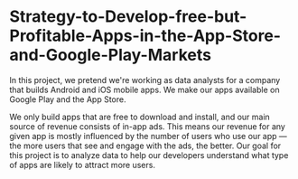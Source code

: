 # Strategy-to-Develop-free-but-Profitable-Apps-in-the-App-Store-and-Google-Play-Markets

In this project, we pretend we're working as data analysts for a company that builds Android and iOS mobile apps. We make our apps available on Google Play and the App Store.

We only build apps that are free to download and install, and our main source of revenue consists of in-app ads. This means our revenue for any given app is mostly influenced by the number of users who use our app — the more users that see and engage with the ads, the better. Our goal for this project is to analyze data to help our developers understand what type of apps are likely to attract more users.
